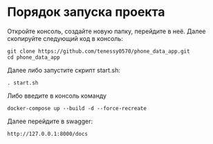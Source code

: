 # Порядок запуска проекта

Откройте консоль, создайте новую папку, перейдите в неё. 
Далее скопируйте следующий код в консоль:
```
git clone https://github.com/tenessy0570/phone_data_app.git
cd phone_data_app
```

Далее либо запустите скрипт start.sh:
```
. start.sh
```
Либо введите в консоль команду
```
docker-compose up --build -d --force-recreate
```

Далее перейдите в swagger:
```
http://127.0.0.1:8000/docs
```